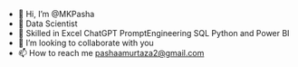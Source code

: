 - 👋 Hi, I’m @MKPasha
- 👀 Data Scientist
- 🌱 Skilled in Excel ChatGPT PromptEngineering SQL Python and Power BI
- 💞️ I’m looking to collaborate with you
- 📫 How to reach me pashaamurtaza2@gmail.com

<!---
MKPasha/MKPasha is a ✨ special ✨ repository because its `README.md` (this file) appears on your GitHub profile.
You can click the Preview link to take a look at your changes.
--->
